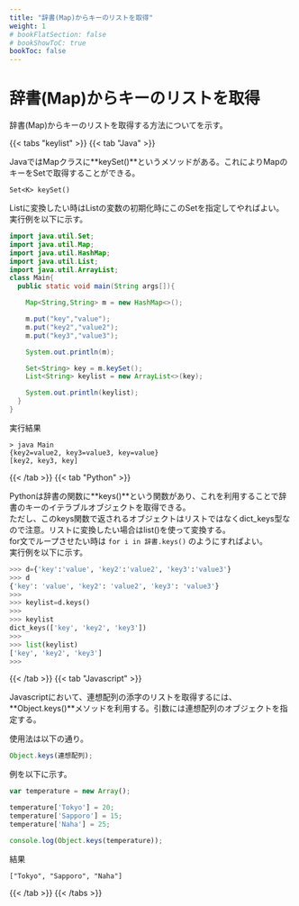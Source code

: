 ```yaml
---
title: "辞書(Map)からキーのリストを取得"
weight: 1
# bookFlatSection: false
# bookShowToC: true
bookToc: false
---
```


# 辞書(Map)からキーのリストを取得

辞書(Map)からキーのリストを取得する方法についてを示す。

{{< tabs "keylist" >}}
{{< tab "Java" >}}

JavaではMapクラスに**keySet()**というメソッドがある。これによりMapのキーをSetで取得することができる。  

`Set<K> keySet()`  

Listに変換したい時はListの変数の初期化時にこのSetを指定してやればよい。  
実行例を以下に示す。

```java
import java.util.Set;
import java.util.Map;
import java.util.HashMap;
import java.util.List;
import java.util.ArrayList;
class Main{
  public static void main(String args[]){

    Map<String,String> m = new HashMap<>();

    m.put("key","value");
    m.put("key2","value2");
    m.put("key3","value3");

    System.out.println(m);

    Set<String> key = m.keySet();
    List<String> keylist = new ArrayList<>(key);

    System.out.println(keylist);
  }
}
```

実行結果  
```
> java Main
{key2=value2, key3=value3, key=value}
[key2, key3, key]
```


{{< /tab >}}
{{< tab "Python" >}}

Pythonは辞書の関数に**keys()**という関数があり、これを利用することで辞書のキーのイテラブルオブジェクトを取得できる。  
ただし、このkeys関数で返されるオブジェクトはリストではなくdict_keys型なので注意。リストに変換したい場合はlist()を使って変換する。  
for文でループさせたい時は `for i in 辞書.keys()` のようにすればよい。  
実行例を以下に示す。

```python
>>> d={'key':'value', 'key2':'value2', 'key3':'value3'}
>>> d
{'key': 'value', 'key2': 'value2', 'key3': 'value3'}
>>>
>>> keylist=d.keys()
>>> 
>>> keylist
dict_keys(['key', 'key2', 'key3'])
>>> 
>>> list(keylist) 
['key', 'key2', 'key3']
>>>
```

{{< /tab >}}
{{< tab "Javascript" >}}

Javascriptにおいて、連想配列の添字のリストを取得するには、**Object.keys()**メソッドを利用する。引数には連想配列のオブジェクトを指定する。

使用法は以下の通り。

```javascript
Object.keys(連想配列);
```

例を以下に示す。

```javascript
var temperature = new Array();

temperature['Tokyo'] = 20;
temperature['Sapporo'] = 15;
temperature['Naha'] = 25;

console.log(Object.keys(temperature));
```

結果

```
["Tokyo", "Sapporo", "Naha"]
```

{{< /tab >}}
{{< /tabs >}}


